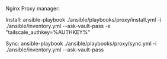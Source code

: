 

Nginx Proxy manager:

Install:
    ansible-playbook ./ansible/playbooks/proxy/install.yml -i ./ansible/inventory.yml --ask-vault-pass -e "tailscale_authkey=%AUTHKEY%"

Sync:
    ansible-playbook ./ansible/playbooks/proxy/sync.yml -i ./ansible/inventory.yml --ask-vault-pass
